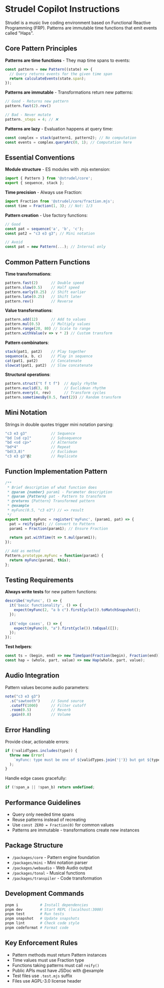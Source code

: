# Strudel Copilot Instructions

Strudel is a music live coding environment based on Functional Reactive Programming (FRP). Patterns are immutable time functions that emit events called "Haps".

## Core Pattern Principles

**Patterns are time functions** - They map time spans to events:
```javascript
const pattern = new Pattern((state) => {
  // Query returns events for the given time span
  return calculateEvents(state.span);
});
```

**Patterns are immutable** - Transformations return new patterns:
```javascript
// Good - Returns new pattern
pattern.fast(2).rev()

// Bad - Never mutate
pattern._steps = 4; // ❌
```

**Patterns are lazy** - Evaluation happens at query time:
```javascript
const complex = stack(pattern1, pattern2); // No computation
const events = complex.queryArc(0, 1); // Computation here
```

## Essential Conventions

**Module structure** - ES modules with .mjs extension:
```javascript
import { Pattern } from '@strudel/core';
export { sequence, stack };
```

**Time precision** - Always use Fraction:
```javascript
import Fraction from '@strudel/core/fraction.mjs';
const time = Fraction(1, 3); // Not: 1/3
```

**Pattern creation** - Use factory functions:
```javascript
// Good
const pat = sequence('a', 'b', 'c');
const pat2 = "c3 e3 g3"; // Mini notation

// Avoid
const pat = new Pattern(...); // Internal only
```

## Common Pattern Functions

**Time transformations**:
```javascript
pattern.fast(2)      // Double speed
pattern.slow(0.5)    // Half speed  
pattern.early(0.25)  // Shift earlier
pattern.late(0.25)   // Shift later
pattern.rev()        // Reverse
```

**Value transformations**:
```javascript
pattern.add(12)      // Add to values
pattern.mul(0.5)     // Multiply values
pattern.range(20, 80) // Scale to range
pattern.withValue(v => v * 2) // Custom transform
```

**Pattern combinators**:
```javascript
stack(pat1, pat2)    // Play together
sequence(a, b, c)    // Play in sequence
cat(pat1, pat2)      // Concatenate
slowcat(pat1, pat2)  // Slow concatenate
```

**Structural operations**:
```javascript
pattern.struct("t f t f")  // Apply rhythm
pattern.euclid(3, 8)       // Euclidean rhythm
pattern.every(4, rev)      // Transform cycles
pattern.sometimesBy(0.5, fast(2)) // Random transform
```

## Mini Notation

Strings in double quotes trigger mini notation parsing:
```javascript
"c3 e3 g3"           // Sequence
"bd [sd cp]"         // Subsequence
"bd <sd cp>"         // Alternate
"bd*4"               // Repeat
"bd(3,8)"            // Euclidean
"c3 e3 g3"@2         // Replicate
```

## Function Implementation Pattern

```javascript
/**
 * Brief description of what function does
 * @param {number} param1 - Parameter description  
 * @param {Pattern} pat - Pattern to transform
 * @returns {Pattern} Transformed pattern
 * @example
 * myFunc(0.5, "c3 e3") // => result
 */
export const myFunc = register('myFunc', (param1, pat) => {
  pat = reify(pat); // Convert to Pattern
  param1 = Fraction(param1); // Ensure Fraction
  
  return pat.withTime(t => t.mul(param1));
});

// Add as method
Pattern.prototype.myFunc = function(param1) {
  return myFunc(param1, this);
};
```

## Testing Requirements

**Always write tests** for new pattern functions:
```javascript
describe('myFunc', () => {
  it('basic functionality', () => {
    expect(myFunc(2, "a b c").firstCycle()).toMatchSnapshot();
  });
  
  it('edge cases', () => {
    expect(myFunc(0, "a").firstCycle()).toEqual([]);
  });
});
```

**Test helpers**:
```javascript
const ts = (begin, end) => new TimeSpan(Fraction(begin), Fraction(end));
const hap = (whole, part, value) => new Hap(whole, part, value);
```

## Audio Integration

Pattern values become audio parameters:
```javascript
note("c3 e3 g3")
  .s("sawtooth")     // Sound source
  .cutoff(1000)      // Filter cutoff
  .room(0.5)         // Reverb
  .gain(0.8)         // Volume
```

## Error Handling

Provide clear, actionable errors:
```javascript
if (!validTypes.includes(type)) {
  throw new Error(
    `myFunc: type must be one of ${validTypes.join('|')} but got ${type}`
  );
}
```

Handle edge cases gracefully:
```javascript
if (!span_a || !span_b) return undefined;
```

## Performance Guidelines

- Query only needed time spans
- Reuse patterns instead of recreating
- Use `const ZERO = Fraction(0)` for common values
- Patterns are immutable - transformations create new instances

## Package Structure

- `/packages/core` - Pattern engine foundation
- `/packages/mini` - Mini notation parser
- `/packages/webaudio` - Web Audio output
- `/packages/tonal` - Musical functions
- `/packages/transpiler` - Code transformation

## Development Commands

```bash
pnpm i          # Install dependencies
pnpm dev        # Start REPL (localhost:3000)
pnpm test       # Run tests
pnpm snapshot   # Update snapshots
pnpm lint       # Check code style
pnpm codeformat # Format code
```

## Key Enforcement Rules

- Pattern methods must return Pattern instances
- Time values must use Fraction type
- Functions taking patterns must call `reify()`
- Public APIs must have JSDoc with @example
- Test files use `.test.mjs` suffix
- Files use AGPL-3.0 license header